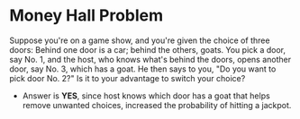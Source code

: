 # Money Hall Problem

Suppose you're on a game show, and you're given the choice of three doors: Behind one door is a car; behind the others, goats. 
You pick a door, say No. 1, and the host, who knows what's behind the doors, opens another door, say No. 3, which has a goat. 
He then says to you, "Do you want to pick door No. 2?" Is it to your advantage to switch your choice?

* Answer is **YES**, since host knows which door has a goat that helps remove unwanted choices, increased the probability of hitting a jackpot.

